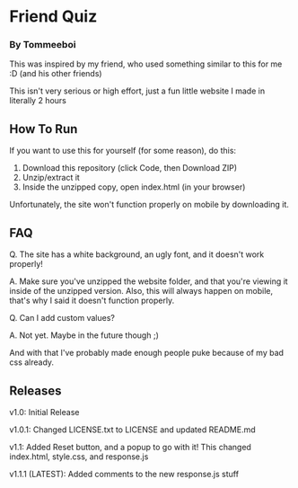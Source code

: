 # Friend Quiz
### By Tommeeboi
This was inspired by my friend, who used something similar to this for me :D (and his other friends)

This isn't very serious or high effort, just a fun little website I made in literally 2 hours

## How To Run
If you want to use this for yourself (for some reason), do this:

1. Download this repository (click Code, then Download ZIP)
2. Unzip/extract it
3. Inside the unzipped copy, open index.html (in your browser)

Unfortunately, the site won't function properly on mobile by downloading it.

## FAQ
Q. The site has a white background, an ugly font, and it doesn't work properly!

A. Make sure you've unzipped the website folder, and that you're viewing it inside of the unzipped version. Also, this will always happen on mobile, that's why I said it doesn't function properly.

Q. Can I add custom values?

A. Not yet. Maybe in the future though ;)

And with that I've probably made enough people puke because of my bad css already.

## Releases
v1.0: Initial Release

v1.0.1: Changed LICENSE.txt to LICENSE and updated README.md

v1.1: Added Reset button, and a popup to go with it! This changed index.html, style.css, and response.js

v1.1.1 (LATEST): Added comments to the new response.js stuff
